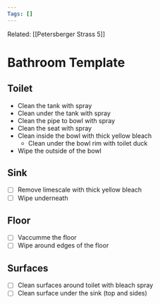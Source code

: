 ```yaml
---
Tags: []
---
```

Related: [[Petersberger Strass 5]]
# Bathroom Template

## Toilet
- Clean the tank with spray
- Clean under the tank with spray
- Clean the pipe to bowl with spray
- Clean the seat with spray
- Clean inside the bowl with thick yellow bleach
	- Clean under the bowl rim with toilet duck
- Wipe the outside of the bowl

## Sink
- [ ] Remove limescale with thick yellow bleach
- [ ] Wipe underneath

## Floor
- [ ] Vaccumme the floor
- [ ] Wipe around edges of the floor

## Surfaces
- [ ] Clean surfaces around toilet with bleach spray
- [ ] Clean surface under the sink (top and sides)